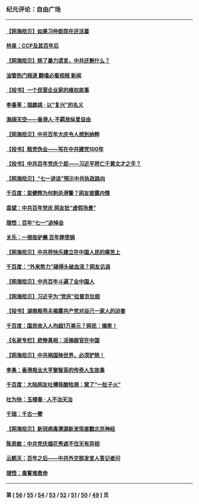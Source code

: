 ### 纪元评论：自由广场
---
#### [【网海拾贝】如果习仲勋现在还活着](../../pages/nsc993/n13073410.md?07080330) 
#### [林泉：CCP及其百年后](../../pages/nsc993/n13073226.md?07080330) 
#### [【网海拾贝】除了暴力谎言，中共还剩什么？](../../pages/nsc993/n13071082.md?07080330) 
#### [油管热门频道 翻墙必看视频 新闻](ok?07080330)
#### [【投书】一个民营企业家的维权故事](../../pages/nsc993/n13070932.md?07080330) 
#### [李春草：瑞鹧鸪 · 以“复兴”的名义](../../pages/nsc993/n13069984.md?07080330) 
#### [海阔天空——香港⼈·不羁放纵爱⾃由](../../pages/nsc993/n13069407.md?07080330) 
#### [【网海拾贝】中共百年大庆令人想到纳粹](../../pages/nsc993/n13068483.md?07080330) 
#### [【投书】贱党伪业——写在中共建党100年](../../pages/nsc993/n13067843.md?07080330) 
#### [【投书】中共百年党庆个屁——习近平将亡于黄文才之手？](../../pages/nsc993/n13067425.md?07080330) 
#### [【网海拾贝】“七一讲话”预示中共执政路向](../../pages/nsc993/n13066434.md?07080330) 
#### [千百度：梁健辉为何刺杀港警？网友披露内情](../../pages/nsc993/n13066979.md?07080330) 
#### [袁斌：中共百年党庆 网友批“虚假场景”](../../pages/nsc993/n13066385.md?07080330) 
#### [理悟：百年“七一”追悼会](../../pages/nsc993/n13066106.md?07080330) 
#### [关乐：一根拴驴橛 百年罪债锅](../../pages/nsc993/n13066089.md?07080330) 
#### [【网海拾贝】中共将快乐建立在中国人民的痛苦上](../../pages/nsc993/n13064939.md?07080330) 
#### [千百度：“外来势力”碰得头破血流？网友讥讽](../../pages/nsc993/n13064878.md?07080330) 
#### [【网海拾贝】中共百年斗遍了全中国人](../../pages/nsc993/n13060020.md?07080330) 
#### [【网海拾贝】习近平为“党庆”拉普京壮胆](../../pages/nsc993/n13057781.md?07080330) 
#### [【投书】湖南殷亮夫揭露共产党对自己一家人的迫害](../../pages/nsc993/n13057744.md?07080330) 
#### [千百度：国民收入人均超1万美元？网民：搞笑！](../../pages/nsc993/n13057692.md?07080330) 
#### [【名家专栏】悲惨真相：活摘器官在中国](../../pages/nsc993/n13056611.md?07080330) 
#### [【网海拾贝】中共祸国殃世界，必须铲除！](../../pages/nsc993/n13056011.md?07080330) 
#### [李勇：香港报业大亨黎智英的传奇人生故事](../../pages/nsc993/n13055258.md?07080330) 
#### [千百度：大陆网友吐槽核酸检测：窝了“一肚子火”](../../pages/nsc993/n13055194.md?07080330) 
#### [吐为快：玉楼春 · 人不治天治](../../pages/nsc993/n13054028.md?07080330) 
#### [千瑞：千古一孽](../../pages/nsc993/n13054016.md?07080330) 
#### [【网海拾贝】新冠病毒溯源新发现直戳北京神经](../../pages/nsc993/n13052425.md?07080330) 
#### [陈思敏：中共党庆烟花秀遮不住天有异相](../../pages/nsc993/n13052020.md?07080330) 
#### [云鹤天：百年之后——中共外交部发言人答记者问](../../pages/nsc993/n13051604.md?07080330) 
#### [理悟：毒誓难救命](../../pages/nsc993/n13051601.md?07080330) 

---
#### 第 [ [56](./56.md?07080330) / [55](./55.md?07080330) / [54](./54.md?07080330) / [53](./53.md?07080330) / [52](./52.md?07080330) / [51](./51.md?07080330) / [50](./50.md?07080330) / [49](./49.md?07080330) ] 页
